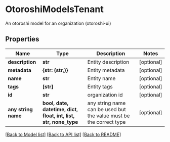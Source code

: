# OtoroshiModelsTenant

An otoroshi model for an organization (otoroshi-ui)

## Properties
Name | Type | Description | Notes
------------ | ------------- | ------------- | -------------
**description** | **str** | Entity description | [optional] 
**metadata** | **{str: (str,)}** | Entity metadata | [optional] 
**name** | **str** | Entity name | [optional] 
**tags** | **[str]** | Entity tags | [optional] 
**id** | **str** | organization id | [optional] 
**any string name** | **bool, date, datetime, dict, float, int, list, str, none_type** | any string name can be used but the value must be the correct type | [optional]

[[Back to Model list]](../README.md#documentation-for-models) [[Back to API list]](../README.md#documentation-for-api-endpoints) [[Back to README]](../README.md)


